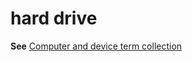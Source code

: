 # hard drive

**See** [Computer and device term collection](https://worldready.cloudapp.net/Styleguide/Read?id=2700&topicid=26597)
